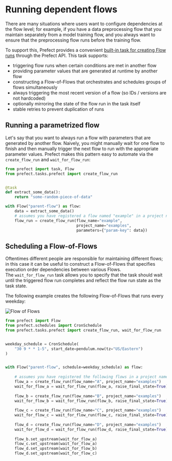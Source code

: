 # Running dependent flows

There are many situations where users want to configure dependencies at the flow level; for example,
if you have a data preprocessing flow that you maintain separately from a model training flow, and you 
always want to ensure that the preprocessing flow runs before the training flow.

To support this, Prefect provides a convenient [built-in task for creating Flow runs](/api/latest/tasks/prefect.html#create-flow-run)
through the Prefect API.  This task supports:
- triggering flow runs when certain conditions are met in another flow
- providing parameter values that are generated at runtime by another flow
- constructing a Flow-of-Flows that orchestrates and schedules groups of flows simultaneously
- always triggering the most recent version of a flow (so IDs / versions are not hardcoded)
- optionally mirroring the state of the flow run in the task itself
- stable retries to prevent duplication of runs

## Running a parametrized flow

Let's say that you want to always run a flow with parameters that are generated by another flow. 
Naively, you might manually wait for one flow to finish and then manually trigger the next flow to run
with the appropriate parameter values.  Prefect makes this pattern easy to automate via the `create_flow_run`
and `wait_for_flow_run`:


```python
from prefect import task, Flow
from prefect.tasks.prefect import create_flow_run


@task
def extract_some_data():
    return "some-random-piece-of-data"

with Flow("parent-flow") as flow:
    data = extract_some_data()
    # assumes you have registered a flow named "example" in a project named "examples"
    flow_run = create_flow_run(flow_name="example", 
                               project_name="examples", 
                               parameters={"param-key": data})
```

## Scheduling a Flow-of-Flows

Oftentimes different people are responsible for maintaining different flows; in this case it can be useful
to construct a Flow-of-Flows that specifies execution order dependencies between various Flows.  
The `wait_for_flow_run` task allows you to specify that the task should wait until the triggered flow run completes
and reflect the flow run state as the task state.

The following example creates the following Flow-of-Flows that runs every weekday:

![Flow of Flows](/idioms/flow-of-flows.png)

```python
from prefect import Flow
from prefect.schedules import CronSchedule
from prefect.tasks.prefect import create_flow_run, wait_for_flow_run


weekday_schedule = CronSchedule(
    "30 9 * * 1-5", start_date=pendulum.now(tz="US/Eastern")
)


with Flow("parent-flow", schedule=weekday_schedule) as flow:
    
    # assumes you have registered the following flows in a project named "examples"
    flow_a = create_flow_run(flow_name="A", project_name="examples")
    wait_for_flow_a = wait_for_flow_run(flow_a, raise_final_state=True)
    
    flow_b = create_flow_run(flow_name="B", project_name="examples")
    wait_for_flow_b = wait_for_flow_run(flow_b, raise_final_state=True)
    
    flow_c = create_flow_run(flow_name="C", project_name="examples")
    wait_for_flow_c = wait_for_flow_run(flow_c, raise_final_state=True)
    
    flow_d = create_flow_run(flow_name="D", project_name="examples")
    wait_for_flow_d = wait_for_flow_run(flow_d, raise_final_state=True)
    
    flow_b.set_upstream(wait_for_flow_a)
    flow_c.set_upstream(wait_for_flow_a)
    flow_d.set_upstream(wait_for_flow_b)
    flow_d.set_upstream(wait_for_flow_c)
```
